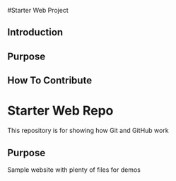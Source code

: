#Starter Web Project

## Introduction

## Purpose

## How To Contribute

# Starter Web Repo

This repository is for showing how Git and GitHub work

## Purpose

Sample website with plenty of files for demos